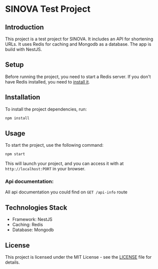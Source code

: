 

# SINOVA Test Project

## Introduction

This project is a test project for SINOVA. It includes an API for shortening URLs. It uses Redis for caching and Mongodb as a database. The app is build with NestJS.

## Setup

Before running the project, you need to start a Redis server. If you don't have Redis installed, you need to [install it](https://redis.io/docs/latest/operate/oss_and_stack/install/install-redis/).

## Installation

To install the project dependencies, run:

```bash
npm install
```

## Usage

To start the project, use the following command:

```bash
npm start
```

This will launch your project, and you can access it with at `http://localhost:PORT` in your browser.


### Api documentation:

All api documentation you could find on `GET /api-info` route

## Technologies Stack

- Framework: NestJS
- Caching: Redis
- Database: Mongodb

## License

This project is licensed under the MIT License - see the [LICENSE](LICENSE) file for details.


